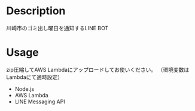 # Description
川崎市のゴミ出し曜日を通知するLINE BOT

# Usage
zip圧縮してAWS Lambdaにアップロードしてお使いください。
（環境変数はLambdaにて適時設定）

- Node.js
- AWS Lambda
- LINE Messaging API
